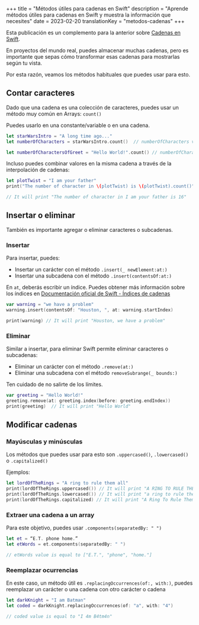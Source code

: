 +++
title = "Métodos útiles para cadenas en Swift"
description = "Aprende métodos útiles para cadenas en Swift y muestra la información que necesites"
date = 2023-02-20
translationKey = "metodos-cadenas"
+++

Esta publicación es un complemento para la anterior sobre [Cadenas en Swift](../cadenas-swift).

En proyectos del mundo real, puedes almacenar muchas cadenas, pero es importante que sepas cómo transformar esas cadenas para mostrarlas según tu vista.

Por esta razón, veamos los métodos habituales que puedes usar para esto.

## Contar caracteres
Dado que una cadena es una colección de caracteres, puedes usar un método muy común en Arrays: `count()`

Puedes usarlo en una constante/variable o en una cadena.

```swift
let starWarsIntro = "A long time ago..."
let numberOfCharacters = starWarsIntro.count()  // numberOfCharacters value 18

let numberOfCharactersOfGreet = "Hello World!".count() // numberOfCharactersOfGreet value is 12
```

Incluso puedes combinar valores en la misma cadena a través de la interpolación de cadenas:

```swift
let plotTwist = "I am your father"
print("The number of character in \(plotTwist) is \(plotTwist).count()")

// It will print "The number of character in I am your father is 16"
```

## Insertar o eliminar
También es importante agregar o eliminar caracteres o subcadenas.

### Insertar
Para insertar, puedes:
- Insertar un carácter con el método `.insert(_ newElement:at:)`
- Insertar una subcadena con el método `.insert(contentsOf:at:)`

En `at`, deberás escribir un índice. Puedes obtener más información sobre los índices en [Documentación oficial de Swift - Índices de cadenas](https://docs.swift.org/swift-book/documentation/the-swift-programming-language/stringsandcharacters/#String-Indices)

```swift
var warning = "we have a problem"
warning.insert(contentsOf: "Houston, ", at: warning.startIndex)

print(warning) // It will print "Houston, we have a problem"
```

### Eliminar
Similar a insertar, para eliminar Swift permite eliminar caracteres o subcadenas:
- Eliminar un carácter con el método `.remove(at:)`
- Eliminar una subcadena con el método `removeSubrange(_ bounds:)`

Ten cuidado de no salirte de los límites.

```swift
var greeting = "Hello World!"
greeting.remove(at: greeting.index(before: greeting.endIndex))
print(greeting)  // It will print "Hello World"
```

## Modificar cadenas
### Mayúsculas y minúsculas
Los métodos que puedes usar para esto son `.uppercased()`, `.lowercased()` o `.capitalized()`

Ejemplos:

```swift
let lordOfTheRings = "A ring to rule them all"
print(lordOfTheRings.uppercased()) // It will print "A RING TO RULE THEM ALL"
print(lordOfTheRings.lowercased()) // It will print "a ring to rule them all"
print(lordOfTheRings.capitalized) // It will print "A Ring To Rule Them All"
```
### Extraer una cadena a un array
Para este objetivo, puedes usar `.components(separatedBy: " ")`

```swift
let et = “E.T. phone home.”
let etWords = et.components(separatedBy: " ")

// etWords value is equal to ["E.T.", "phone", "home."]
```

### Reemplazar ocurrencias
En este caso, un método útil es `.replacingOccurrences(of:, with:)`, puedes reemplazar un carácter o una cadena con otro carácter o cadena

```swift
let darkKnight = "I am Batman"
let coded = darkKnight.replacingOccurrences(of: "a", with: "4")

// coded value is equal to "I 4m B4tm4n"
```

